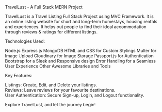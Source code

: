 TravelLust - A Full Stack MERN Project

TravelLust is a Travel Listing Full Stack Project using MVC Framework. It is an online listing website for short and
long-term homestays, housing rentals and experiences.
It helps out people to find their ideal accommodation through reviews & ratings for different listings.

Technologies Used:

Node.js 
Express.js 
MongoDB 
HTML and CSS for Custom Stylings 
Multer for Image Upload
Cloudinary for Image Storage
Passport.js for Authentication
Bootstrap for a Sleek and Responsive design
Error Handling for a Seamless User Experience
Other Awesome Libraries and Tools

Key Features:

Listings: Create, Edit, and Delete your listings.    
Reviews: Leave reviews for your favourite destinations.    
User Authentication: Secure Sign-up, Login, and Logout functionality.

Explore TravelLust, and let the journey begin! 
